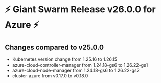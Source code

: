 # :zap: Giant Swarm Release v26.0.0 for Azure :zap:

## Changes compared to v25.0.0

- Kubernetes version change from 1.25.16 to 1.26.15
- azure-cloud-controller-manager from 1.24.18-gs6 to 1.26.22-gs1
- azure-cloud-node-manager from 1.24.18-gs6 to 1.26.22-gs2
- cluster-azure from v0.17.0 to v0.18.0
